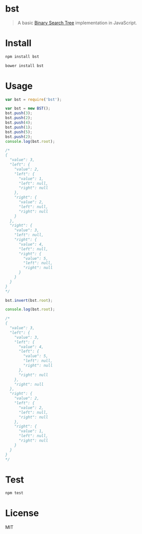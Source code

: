 # bst

> A basic [Binary Search Tree](https://en.wikipedia.org/wiki/Binary_search_tree) implementation in JavaScript.

# Install

```bash
npm install bst
```

```bash
bower install bst
```

# Usage

```javascript
var bst = require('bst');

var bst = new BST();
bst.push(3);
bst.push(2);
bst.push(4);
bst.push(1);
bst.push(5);
bst.push(2);
console.log(bst.root);

/*
{
  "value": 3,
  "left": {
    "value": 2,
    "left": {
      "value": 1,
      "left": null,
      "right": null
    },
    "right": {
      "value": 2,
      "left": null,
      "right": null
    }
  },
  "right": {
    "value": 3,
    "left": null,
    "right": {
      "value": 4,
      "left": null,
      "right": {
        "value": 5,
        "left": null,
        "right": null
      }
    }
  }
}
*/

bst.invert(bst.root);

console.log(bst.root);

/*
{
  "value": 3,
  "left": {
    "value": 3,
    "left": {
      "value": 4,
      "left": {
        "value": 5,
        "left": null,
        "right": null
      },
      "right": null
    },
    "right": null
  },
  "right": {
    "value": 2,
    "left": {
      "value": 2,
      "left": null,
      "right": null
    },
    "right": {
      "value": 1,
      "left": null,
      "right": null
    }
  }
}
*/
```

# Test

```bash
npm test
```

# License

MIT
